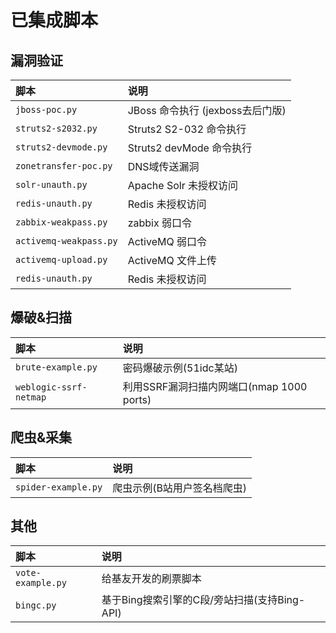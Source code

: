# 已集成脚本

漏洞验证 
----
|脚本|说明|
|:---|:---|
|`jboss-poc.py`       | JBoss 命令执行 (jexboss去后门版) |  
|`struts2-s2032.py`   | Struts2 S2-032 命令执行 | 
|`struts2-devmode.py` | Struts2 devMode 命令执行 |
|`zonetransfer-poc.py`| DNS域传送漏洞 |
|`solr-unauth.py`     | Apache Solr 未授权访问 |
|`redis-unauth.py`    | Redis 未授权访问 |
|`zabbix-weakpass.py`  |zabbix 弱口令|
|`activemq-weakpass.py`    | ActiveMQ 弱口令 |
|`activemq-upload.py`    | ActiveMQ 文件上传 |
|`redis-unauth.py`    | Redis 未授权访问 |

爆破&扫描 
-----
|脚本|说明|
|:---|:---|
|`brute-example.py`    |密码爆破示例(51idc某站)|
|`weblogic-ssrf-netmap`|利用SSRF漏洞扫描内网端口(nmap 1000 ports)|
  
爬虫&采集
-----
|脚本|说明|
|:---|:---|
|`spider-example.py`   |爬虫示例(B站用户签名档爬虫)|  
  
其他
---
|脚本|说明|
|:---|:---|
|`vote-example.py`     |给基友开发的刷票脚本|  
|`bingc.py`            |基于Bing搜索引擎的C段/旁站扫描(支持Bing-API)|  
  
  
